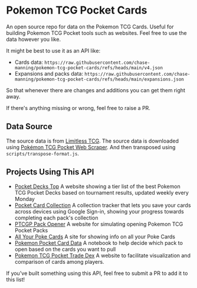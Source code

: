 # Pokemon TCG Pocket Cards

An open source repo for data on the Pokemon TCG Cards.
Useful for building Pokemon TCG Pocket tools such as websites.
Feel free to use the data however you like.

It might be best to use it as an API like:

- Cards data: `https://raw.githubusercontent.com/chase-manning/pokemon-tcg-pocket-cards/refs/heads/main/v4.json`
- Expansions and packs data: `https://raw.githubusercontent.com/chase-manning/pokemon-tcg-pocket-cards/refs/heads/main/expansions.json`

So that whenever there are changes and additions you can get them right away.

If there's anything missing or wrong, feel free to raise a PR.

## Data Source

The source data is from [Limitless TCG](https://pocket.limitlesstcg.com/cards).
The source data is downloaded using [Pokémon TCG Pocket Web Scraper](https://github.com/LucachuTW/CARDS-PokemonPocket-scrapper).
And then transposed using `scripts/transpose-format.js`.

## Projects Using This API

- [Pocket Decks Top](https://pocketdecks.top/) A website showing a tier list of the best Pokemon TCG Pocket Decks based on tournament results, updated weekly every Monday
- [Pocket Card Collection](https://github.com/rhuangabrielsantos/pokemon-tcg-pocket-cards) A collection tracker that lets you save your cards across devices using Google Sign-in, showing your progress towards completing each pack's collection
- [PTCGP Pack Opener](https://github.com/rohannishant/ptcgp-pack-opener) A website for simulating opening Pokemon TCG Pocket Packs
- [All Your Poke Cards](https://github.com/manelbrioude/allyourpokecards) A site for showing info on all your Poke Cards
- [Pokemon Pocket Card Data](https://github.com/nathanrboyer/PokemonPocketCardData) A notebook to help decide which pack to open based on the cards you want to pull
- [Pokemon TCG Pocket Trade Dex](https://github.com/bitmaybewise/pokemon-tcg-pocket-tradedex) A website to facilitate visualization and comparison of cards among players.

If you've built something using this API, feel free to submit a PR to add it to this list!
